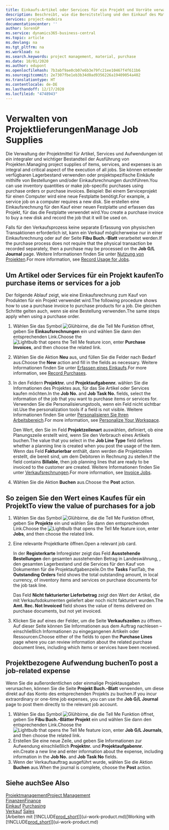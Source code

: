 ```yaml
---
title: Einkaufs-Artikel oder Services für ein Projekt und Vorräte verwalten| Microsoft Docs
description: Beschreibt, wie die Bereitstellung und den Einkauf des Materials und Servicearten in Projekten verwaltet wird.
services: project-madeira
documentationcenter: ''
author: SorenGP
ms.service: dynamics365-business-central
ms.topic: article
ms.devlang: na
ms.tgt_pltfrm: na
ms.workload: na
ms.search.keywords: project management, material, purchase
ms.date: 10/01/2020
ms.author: edupont
ms.openlocfilehash: 7b3abf9ae0cb07e6b3e79fc21ee10467f4f611b6
ms.sourcegitcommit: 2e7307fbe1eb3b34d0ad9356226a19409054a402
ms.translationtype: HT
ms.contentlocale: de-DE
ms.lasthandoff: 12/17/2020
ms.locfileid: "4748943"
---
```

# <a name="manage-job-supplies"></a><span data-ttu-id="7bba4-103">Verwalten von Projektlieferungen</span><span class="sxs-lookup"><span data-stu-id="7bba4-103">Manage Job Supplies</span></span>
<span data-ttu-id="7bba4-104">Die Verwaltung der Projektmittel für Artikel, Services und Aufwendungen ist ein integraler und wichtiger Bestandteil der Ausführung von Projekten.</span><span class="sxs-lookup"><span data-stu-id="7bba4-104">Managing project supplies of items, services, and expenses is an integral and critical aspect of the execution of all jobs.</span></span> <span data-ttu-id="7bba4-105">Sie können entweder verfügbaren Lagerbestand verwenden oder projektspezifische Einkäufe mithilfe von Bestellungen und/oder Einkaufsrechnungen durchführen.</span><span class="sxs-lookup"><span data-stu-id="7bba4-105">You can use inventory quantities or make job-specific purchases using purchase orders or purchase invoices.</span></span> <span data-ttu-id="7bba4-106">Beispiel: Bei einem Serviceprojekt für einen Computer wird eine neue Festplatte benötigt.</span><span class="sxs-lookup"><span data-stu-id="7bba4-106">For example, a service job on a computer requires a new disk.</span></span> <span data-ttu-id="7bba4-107">Sie erstellen eine Einkaufsrechnung für den Kauf einer neuen Festplatte und erfassen das Projekt, für das die Festplatte verwendet wird.</span><span class="sxs-lookup"><span data-stu-id="7bba4-107">You create a purchase invoice to buy a new disk and record the job that it will be used on.</span></span>

<span data-ttu-id="7bba4-108">Falls für den Verkaufsprozess keine separate Erfassung von physischen Transaktionen erforderlich ist, kann ein Verkauf möglicherweise nur in einer Einkaufsrechnung oder auf der Seite **Fibu Buch.-Blatt** verarbeitet werden.</span><span class="sxs-lookup"><span data-stu-id="7bba4-108">If the purchase process does not require that the physical transaction be recorded separately, then a purchase may be processed on the **Job G/L Journal** page.</span></span> <span data-ttu-id="7bba4-109">Weitere Informationen finden Sie unter [Nutzung von Projekten](projects-how-record-job-usage.md).</span><span class="sxs-lookup"><span data-stu-id="7bba4-109">For more information, see [Record Usage for Jobs](projects-how-record-job-usage.md).</span></span>

## <a name="to-purchase-items-or-services-for-a-job"></a><span data-ttu-id="7bba4-110">Um Artikel oder Services für ein Projekt kaufen</span><span class="sxs-lookup"><span data-stu-id="7bba4-110">To purchase items or services for a job</span></span>
<span data-ttu-id="7bba4-111">Der folgende Ablauf zeigt, wie eine Einkaufsrechnung zum Kauf von Produkten für ein Projekt verwendet wird.</span><span class="sxs-lookup"><span data-stu-id="7bba4-111">The following procedure shows how to use a purchase invoice to purchase products for a job.</span></span> <span data-ttu-id="7bba4-112">Die gleichen Schritte gelten auch, wenn sie eine Bestellung verwenden.</span><span class="sxs-lookup"><span data-stu-id="7bba4-112">The same steps apply when using a purchase order.</span></span>  

1. <span data-ttu-id="7bba4-113">Wählen Sie das Symbol ![Glühbirne, die die Tell Me Funktion öffnet](media/ui-search/search_small.png "Was möchten Sie tun?"), geben Sie **Einkaufsrechnungen** ein und wählen Sie dann den entsprechenden Link.</span><span class="sxs-lookup"><span data-stu-id="7bba4-113">Choose the ![Lightbulb that opens the Tell Me feature](media/ui-search/search_small.png "Tell me what you want to do") icon, enter **Purchase Invoices**, and then choose the related link.</span></span>  
2. <span data-ttu-id="7bba4-114">Wählen Sie die Aktion **Neu** aus, und füllen Sie die Felder nach Bedarf aus.</span><span class="sxs-lookup"><span data-stu-id="7bba4-114">Choose the **New** action and fill in the fields as necessary.</span></span> <span data-ttu-id="7bba4-115">Weitere Informationen finden Sie unter [Erfassen eines Einkaufs](purchasing-how-record-purchases.md).</span><span class="sxs-lookup"><span data-stu-id="7bba4-115">For more information, see [Record Purchases](purchasing-how-record-purchases.md).</span></span>
3. <span data-ttu-id="7bba4-116">In den Feldern **Projektnr.** und **Projektaufgabennr.** wählen Sie die Informationen des Projektes aus, für das Sie Artikel oder Services kaufen möchten.</span><span class="sxs-lookup"><span data-stu-id="7bba4-116">In the **Job No.** and **Job Task No.** fields, select the information of the job that you want to purchase items or services for.</span></span> <span data-ttu-id="7bba4-117">Verwenden Sie die Personalisierungstools, wenn ein Feld nicht sichtbar ist.</span><span class="sxs-lookup"><span data-stu-id="7bba4-117">Use the personalization tools if a field is not visible.</span></span> <span data-ttu-id="7bba4-118">Weitere Informationen finden Sie unter [Personalisieren Sie Ihren Arbeitsbereich](ui-personalization-user.md).</span><span class="sxs-lookup"><span data-stu-id="7bba4-118">For more information, see [Personalize Your Workspace](ui-personalization-user.md).</span></span>

    <span data-ttu-id="7bba4-119">Den Wert, den Sie im Feld **Projektzeilenart** auswählen, definiert, ob eine Planungszeile erstellt wird, wenn Sie den Verbrauch eines Artikels buchen.</span><span class="sxs-lookup"><span data-stu-id="7bba4-119">The value that you select in the **Job Line Type** field defines whether a planning line is created when you post the usage of the item.</span></span> <span data-ttu-id="7bba4-120">Wenn das Feld **Fakturierbar** enthält, dann werden die Projektzeilen erstellt, die bereit sind, um dem Debitoren in Rechnung zu stellen.</span><span class="sxs-lookup"><span data-stu-id="7bba4-120">If the field contains **Billable**, then job planning lines that are ready to be invoiced to the customer are created.</span></span> <span data-ttu-id="7bba4-121">Weitere Informationen finden Sie unter [Verkaufsrechnungen](projects-how-invoice-jobs.md).</span><span class="sxs-lookup"><span data-stu-id="7bba4-121">For more information, see [Invoice Jobs](projects-how-invoice-jobs.md).</span></span>
4. <span data-ttu-id="7bba4-122">Wählen Sie die Aktion **Buchen** aus.</span><span class="sxs-lookup"><span data-stu-id="7bba4-122">Choose the **Post** action.</span></span>

## <a name="to-view-the-value-of-purchases-for-a-job"></a><span data-ttu-id="7bba4-123">So zeigen Sie den Wert eines Kaufes für ein Projekt</span><span class="sxs-lookup"><span data-stu-id="7bba4-123">To view the value of purchases for a job</span></span>
1. <span data-ttu-id="7bba4-124">Wählen Sie das Symbol ![Glühbirne, die die Tell Me Funktion öffnet](media/ui-search/search_small.png "Was möchten Sie tun?"), geben Sie **Projekte** ein und wählen Sie dann den entsprechenden Link.</span><span class="sxs-lookup"><span data-stu-id="7bba4-124">Choose the ![Lightbulb that opens the Tell Me feature](media/ui-search/search_small.png "Tell me what you want to do") icon, enter **Jobs**, and then choose the related link.</span></span>
2. <span data-ttu-id="7bba4-125">Eine relevante Projektkarte öffnen.</span><span class="sxs-lookup"><span data-stu-id="7bba4-125">Open a relevant job card.</span></span>

    <span data-ttu-id="7bba4-126">In der **Registerkarte** Inforegister zeigt das Feld **Ausstehende Bestellungen** den gesamten ausstehenden Betrag in Landeswährung, , den gesamten Lagerbestand und die Services für den Kauf von Dokumenten für die Projektaufgabenzeile.</span><span class="sxs-lookup"><span data-stu-id="7bba4-126">On the **Tasks** FastTab, the **Outstanding Orders** field shows the total outstanding amount, in local currency, of inventory items and services on purchase documents for the job task line.</span></span>  

    <span data-ttu-id="7bba4-127">Das Feld **Nicht fakturierter Lieferbetrag** zeigt den Wert der Artikel, die mit Verkaufsdokumenten geliefert aber noch nicht fakturiert wurden.</span><span class="sxs-lookup"><span data-stu-id="7bba4-127">The **Amt. Rec. Not Invoiced** field shows the value of items delivered on purchase documents, but not yet invoiced.</span></span>  
3. <span data-ttu-id="7bba4-128">Klicken Sie auf eines der Felder, um die Seite **Verkaufszeilen** zu öffnen. Auf dieser Seite können Sie Informationen aus dem Auftrag nachlesen – einschließlich Informationen zu eingegangenen Artikeln oder Ressourcen.</span><span class="sxs-lookup"><span data-stu-id="7bba4-128">Choose either of the fields to open the **Purchase Lines** page where you can review information about the related purchase document lines, including which items or services have been received.</span></span>

## <a name="to-post-a-job-related-expense"></a><span data-ttu-id="7bba4-129">Projektbezogene Aufwendung buchen</span><span class="sxs-lookup"><span data-stu-id="7bba4-129">To post a job-related expense</span></span>
<span data-ttu-id="7bba4-130">Wenn Sie die außerordentlichen oder einmalige Projektausgaben verursachen, können Sie die Seite **Projekt Buch.-Blatt** verwenden, um diese direkt auf das Konto des entsprechenden Projekts zu buchen.</span><span class="sxs-lookup"><span data-stu-id="7bba4-130">If you incur extraordinary or one-time job expenses, you can use the **Job G/L Journal** page to post them directly to the relevant job account.</span></span>

1. <span data-ttu-id="7bba4-131">Wählen Sie das Symbol ![Glühbirne, die die Tell Me Funktion öffnet](media/ui-search/search_small.png "Was möchten Sie tun?"), geben Sie **Fibu Buch.-Blätter Projekt** ein und wählen Sie dann den entsprechenden Link.</span><span class="sxs-lookup"><span data-stu-id="7bba4-131">Choose the ![Lightbulb that opens the Tell Me feature](media/ui-search/search_small.png "Tell me what you want to do") icon, enter **Job G/L Journals**, and then choose the related link.</span></span>  
2. <span data-ttu-id="7bba4-132">Erstellen Sie eine neue Zeile, und geben Sie Informationen zur Aufwendung einschließlich  **Projektnr.** und **Projektaufgabennr.** ein.</span><span class="sxs-lookup"><span data-stu-id="7bba4-132">Create a new line and enter information about the expense, including information in the **Job No.** and **Job Task No** fields.</span></span>  
3. <span data-ttu-id="7bba4-133">Wenn der Verkaufsauftrag ausgeführt wurde, wählen Sie die Aktion **Buchen** aus.</span><span class="sxs-lookup"><span data-stu-id="7bba4-133">When the journal is complete, choose the **Post** action.</span></span>

## <a name="see-also"></a><span data-ttu-id="7bba4-134">Siehe auch</span><span class="sxs-lookup"><span data-stu-id="7bba4-134">See Also</span></span>
[<span data-ttu-id="7bba4-135">Projektmanagement</span><span class="sxs-lookup"><span data-stu-id="7bba4-135">Project Management</span></span>](projects-manage-projects.md)  
[<span data-ttu-id="7bba4-136">Finanzen</span><span class="sxs-lookup"><span data-stu-id="7bba4-136">Finance</span></span>](finance.md)  
<span data-ttu-id="7bba4-137">[Einkauf](purchasing-manage-purchasing.md)       </span><span class="sxs-lookup"><span data-stu-id="7bba4-137">[Purchasing](purchasing-manage-purchasing.md)       </span></span>  
<span data-ttu-id="7bba4-138">[Verkauf](sales-manage-sales.md)    </span><span class="sxs-lookup"><span data-stu-id="7bba4-138">[Sales](sales-manage-sales.md)    </span></span>  
<span data-ttu-id="7bba4-139">[Arbeiten mit [!INCLUDE[prod_short](includes/prod_short.md)]](ui-work-product.md)</span><span class="sxs-lookup"><span data-stu-id="7bba4-139">[Working with [!INCLUDE[prod_short](includes/prod_short.md)]](ui-work-product.md)</span></span>  

